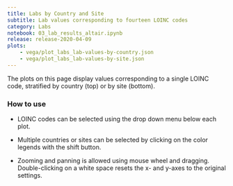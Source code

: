 ```yaml
---
title: Labs by Country and Site
subtitle: Lab values corresponding to fourteen LOINC codes
category: Labs
notebook: 03_lab_results_altair.ipynb
release: release-2020-04-09
plots:
    - vega/plot_labs_lab-values-by-country.json
    - vega/plot_labs_lab-values-by-site.json
---
```


The plots on this page display values corresponding to a single LOINC code, stratified by country (top) or by site (bottom).

### How to use
- LOINC codes can be selected using the drop down menu below each plot.

- Multiple countries or sites can be selected by clicking on the color legends with the shift button.

- Zooming and panning is allowed using mouse wheel and dragging. Double-clicking on a white space resets the x- and y-axes to the original settings.